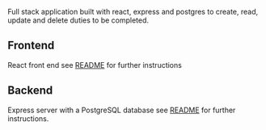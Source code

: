 Full stack application built with react, express and postgres to create, read, update and delete duties to be completed.

## Frontend
React front end see [README](/duty-app/README.md) for further instructions

## Backend
Express server with a PostgreSQL database see [README](/backend/README.md) for further instructions.